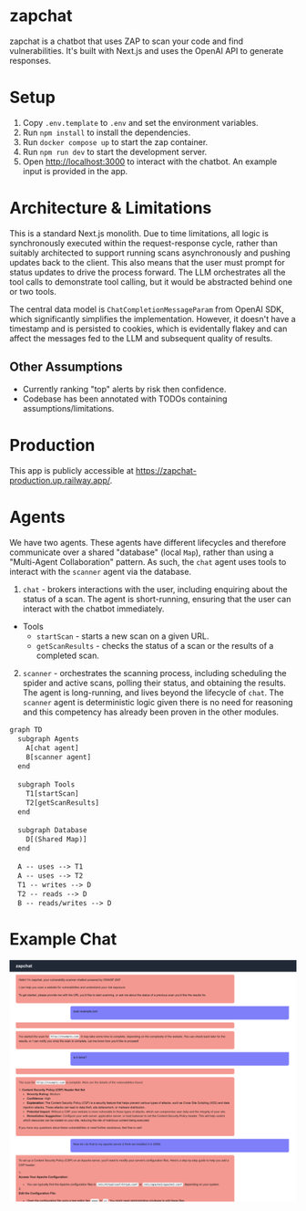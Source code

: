 # zapchat

zapchat is a chatbot that uses ZAP to scan your code and find vulnerabilities. It's built with Next.js and uses the OpenAI API to generate responses.

# Setup

1. Copy `.env.template` to `.env` and set the environment variables.
2. Run `npm install` to install the dependencies.
3. Run `docker compose up` to start the zap container.
4. Run `npm run dev` to start the development server.
5. Open [http://localhost:3000](http://localhost:3000) to interact with the chatbot. An example input is provided in the app.

# Architecture & Limitations

This is a standard Next.js monolith. Due to time limitations, all logic is synchronously executed within the request-response cycle, rather than suitably architected to support running scans asynchronously and pushing updates back to the client. This also means that the user must prompt for status updates to drive the process forward. The LLM orchestrates all the tool calls to demonstrate tool calling, but it would be abstracted behind one or two tools.

The central data model is `ChatCompletionMessageParam` from OpenAI SDK, which significantly simplifies the implementation. However, it doesn't have a timestamp and is persisted to cookies, which is evidentally flakey and can affect the messages fed to the LLM and subsequent quality of results.

## Other Assumptions

- Currently ranking "top" alerts by risk then confidence.
- Codebase has been annotated with TODOs containing assumptions/limitations.

# Production

This app is publicly accessible at https://zapchat-production.up.railway.app/.

# Agents

We have two agents. These agents have different lifecycles and therefore communicate over a shared "database" (local `Map`), rather than using a "Multi-Agent Collaboration" pattern. As such, the `chat` agent uses tools to interact with the `scanner` agent via the database.

1. `chat` - brokers interactions with the user, including enquiring about the status of a scan. The agent is short-running, ensuring that the user can interact with the chatbot immediately.

- Tools
  - `startScan` - starts a new scan on a given URL.
  - `getScanResults` - checks the status of a scan or the results of a completed scan.

2. `scanner` - orchestrates the scanning process, including scheduling the spider and active scans, polling their status, and obtaining the results. The agent is long-running, and lives beyond the lifecycle of `chat`. The `scanner` agent is deterministic logic given there is no need for reasoning and this competency has already been proven in the other modules.

```mermaid
graph TD
  subgraph Agents
    A[chat agent]
    B[scanner agent]
  end

  subgraph Tools
    T1[startScan]
    T2[getScanResults]
  end

  subgraph Database
    D[(Shared Map)]
  end

  A -- uses --> T1
  A -- uses --> T2
  T1 -- writes --> D
  T2 -- reads --> D
  B -- reads/writes --> D
```

# Example Chat

![Example Chat](./example-chat.png)
